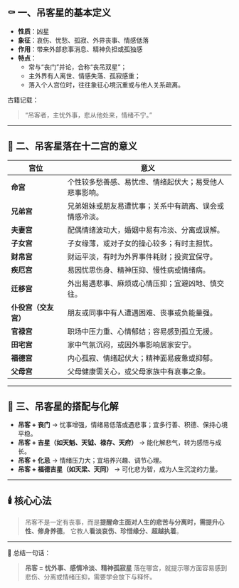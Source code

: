 ## ⚰️ 一、吊客星的基本定义

- **性质**：凶星
- **象征**：哀伤、忧愁、孤寂、外界丧事、情感低落
- **作用**：带来外部悲事消息、精神负担或孤独感
- **特点**：
  - 常与“丧门”并论，合称“丧吊双星”；
  - 主外界有人离世、情感失落、孤寂感重；
  - 落入个人宫位时，往往象征心境沉重或与他人关系疏离。

古籍记载：

> “吊客者，主忧外事，悲从他处来，情绪不宁。”

------

## 🧩 二、吊客星落在十二宫的意义

| 宫位                 | 意义                                                   |
| -------------------- | ------------------------------------------------------ |
| **命宫**             | 个性较多愁善感、易忧虑、情绪起伏大；易受他人悲事影响。 |
| **兄弟宫**           | 兄弟姐妹或朋友易遭忧事；关系中有疏离、误会或情感冷淡。 |
| **夫妻宫**           | 配偶情绪波动大，婚姻中易有冷淡、分离或误解。           |
| **子女宫**           | 子女缘薄，或对子女的操心较多；有时主担忧。             |
| **财帛宫**           | 财运平淡，有时为外界事件耗财；投资宜保守。             |
| **疾厄宫**           | 易因忧思伤身、精神压抑、慢性病或情绪病。               |
| **迁移宫**           | 外出易遇悲事、麻烦或心情压抑；宜避凶地、慎交往。       |
| **仆役宫（交友宫）** | 朋友或同事中有人遭遇困难、丧事或负能量强。             |
| **官禄宫**           | 职场中压力重、心情郁结；容易感到孤立无援。             |
| **田宅宫**           | 家中气氛沉闷，或因外事影响居家安宁。                   |
| **福德宫**           | 内心孤寂、情绪起伏大；精神面易疲惫或抑郁。             |
| **父母宫**           | 父母健康需关心，或父母家族中有哀事之象。               |

------

## 🔮 三、吊客星的搭配与化解

- **吊客 + 丧门** → 忧事增强，情绪易低落或遇悲事；宜多行善、积德、保持心境平稳。
- **吊客 + 吉星（如天魁、天钺、禄存、天府）** → 能化解悲气，转为感悟与成长。
- **吊客 + 化忌** → 情绪压力大；宜培养兴趣、调节心理。
- **吊客 + 福德吉星（如天梁、天同）** → 可化悲为智，成为人生沉淀的力量。

------

## 🕯️ 核心心法

> 吊客不是一定有丧事，而是**提醒命主面对人生的悲苦与分离时，需提升心性、修身养德**。
>  它教人**看淡哀伤、珍惜缘分、超越执着**。

------

📘 总结一句话：

> **吊客 = 忧外事、感情冷淡、精神孤寂星**
>  落在哪宫，就提示哪方面容易感到悲伤、分离或情绪压抑，需要学会放下与释怀。